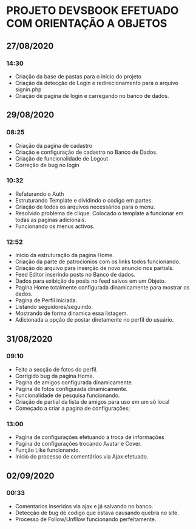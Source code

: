 # PROJETO DEVSBOOK EFETUADO COM ORIENTAÇÃO A OBJETOS

## 27/08/2020

### 14:30 

- Criação da base de pastas para o inicio do projeto
- Criação da detecção de Login e redirecionamento para o arquivo signin.php
- Criação de pagina de login e carregando no banco de dados.

## 29/08/2020

### 08:25

- Criação da pagina de cadastro
- Criação e configuração de cadastro no Banco de Dados.
- Criação de funcionalidade de Logout
- Correção de bug no login

### 10:32

- Refaturando o Auth
- Estruturando Template e dividindo o codigo em partes.
- Criação de todos os arquivos necessários para o menu.
- Resolvido problema de clique. Colocado o template a funcionar em todas as paginas adicionais. 
- Funcionando os menus activos. 

### 12:52

- Inicio da estruturação da pagina Home.
- Criação da parte de patrocionios com os links todos funcionando.
- Criação do arquivo para inserção de novo anuncio nos partials.
- Feed Editor inserindo posts no Banco de dados.
- Dados para exibição de posts no feed salvos em um Objeto.
- Pagina Home totalmente configurada dinamicamente para mostrar os dados.
- Pagina de Perfil iniciada. 
- Listando seguidores/seguindo.
- Mostrando de forma dinamica essa listagem.
- Adicionada a opção de postar diretamente no perfil do usuário.

## 31/08/2020

### 09:10

- Feito a secção de fotos do perfil.
- Corrigido bug da pagina Home.
- Pagina de amigos configurada dinamicamente.
- Pagina de fotos configurada dinamicamente.
- Funcionalidade de pesquisa funcionando.
- Criação de partial da lista de amigos para uso em um só local
- Começado a criar a pagina de configurações;

### 13:00

- Pagina de configurações efetuando a troca de informações
- Pagina de configurações trocando Avatar e Cover.
- Função Like funcionando.
- Inicio do processo de comentários via Ajax efetuado. 

## 02/09/2020

### 00:33

- Comentarios inseridos via ajax e já salvando no banco.
- Detecção de bug de codigo que estava causando quebra no site.
- Processo de Follow/Unfllow funcionando perfeitamente.